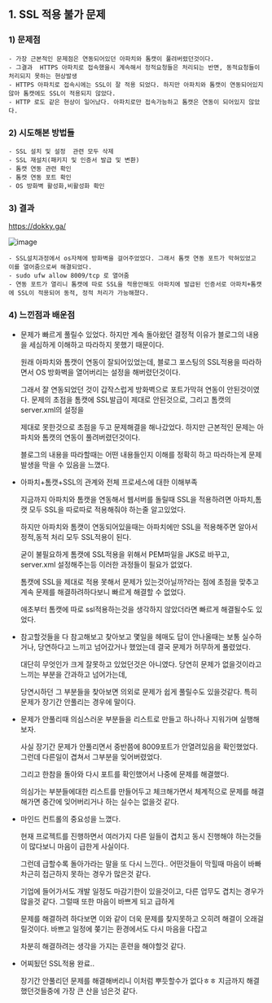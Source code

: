 ## 1. SSL 적용 불가 문제

### 1) 문제점
	
 	- 가장 근본적인 문제점은 연동되어있던 아파치와 톰캣이 풀려버렸던것이다.
 	- 그결과  HTTPS 아파치로 접속했을시 계속해서 정적요청들은 처리되는 반면, 동적요청들이 처리되지 못하는 현상발생
 	- HTTPS 아파치로 접속시에는 SSL이 잘 적용 되었다. 하지만 아파치와 톰캣이 연동되어있지않아 톰캣에도 SSL이 적용되지 않았다.
 	- HTTP 로도 같은 현상이 일어났다. 아파치로만 접속가능하고 톰캣은 연동이 되어있지 않았다.
 	
### 2) 시도해본 방법들
	
 	- SSL 설치 및 설정  관련 모두 삭제
	- SSL 재설치(패키지 및 인증서 발급 및 변환)
 	- 톰캣 연동 관련 확인
 	- 톰캣 연동 포트 확인	
 	- OS 방화벽 활성화,비활성화 확인

### 3) 결과
https://dokky.ga/

![image](https://user-images.githubusercontent.com/35983608/83942251-e8717b00-a82c-11ea-82dd-5fa23d2b5906.png)
 	
 	- SSL설치과정에서 os자체에 방화벽을 걸어주었었다. 그래서 톰캣 연동 포트가 막혀있었고 이를 열어줌으로써 해결되었다.
 	- sudo ufw allow 8009/tcp 로 열어줌
 	- 연동 포트가 열리니 톰캣에 따로 SSL을 적용안해도 아파치에 발급된 인증서로 아파치+톰캣에 SSL이 적용되어 동적, 정적 처리가 가능해졌다.

### 4) 느낀점과 배운점

- 문제가 빠르게 풀릴수 있었다. 하지만 계속 돌아왔던 결정적 이유가 블로그의 내용을 세심하게 이해하고 따라하지 못했기 때문이다. 

 	원래 아파치와 톰캣이 연동이 잘되어있었는데, 블로그 포스팅의 SSL적용을 따라하면서 OS 방화벽을 열어버리는 설정을 해버렸던것이다.
 	
 	그래서 잘 연동되었던 것이 갑작스럽게 방화벽으로 포트가막혀 연동이 안된것이였다. 문제의 초점을 톰캣에 SSL발급이 제대로 안된것으로, 그리고 톰캣의 server.xml의 설정을
 	
 	제대로 못한것으로 초점을 두고 문제해결을 해나갔었다. 하지만 근본적인 문제는 아파치와 톰캣의 연동이 풀려버렸던것이다.
 	
 	블로그의 내용을 따라할때는 어떤 내용들인지 이해를 정확히 하고 따라하는게 문제발생을 막을 수 있음을 느꼈다.
 	

- 아파치+톰캣+SSL의 관계와 전체 프로세스에 대한 이해부족

 	지금까지 아파치와 톰캣을 연동해서 웹서버를 돌릴때 SSL을 적용하려면 아파치,톰캣 모두 SSL을 따로따로 적용해줘야 하는줄 알고있었다.
  
 	하지만 아파치와 톰캣이 연동되어있을때는 아파치에만 SSL을 적용해주면 알아서 정적,동적 처리 모두 SSL적용이 된다.
 
 	굳이 불필요하게 톰캣에 SSL적용을 위해서 PEM파일을 JKS로 바꾸고, server.xml 설정해주는등 이러한 과정들이 필요가 없었다.
 
 	톰캣에 SSL을 제대로 적용 못해서 문제가 있는것아닐까?라는 점에 초점을 맞추고 계속 문제를 해결하려하다보니 빠르게 해결할 수 없었다.
 
 	애초부터 톰캣에 따로 ssl적용하는것을 생각하지 않았더라면 빠르게 해결될수도 있었다.
 
- 참고할것들을 다 참고해보고 찾아보고 몇일을 헤매도 답이 안나올때는 보통 실수하거나, 당연하다고 느끼고 넘어갔거나 했었는데 결국 문제가 허무하게 풀렸었다.

  	대단히 무엇인가 크게 잘못하고 있었던것은 아니였다. 당연히 문제가 없을것이라고 느끼는 부분을 간과하고 넘어가는데, 
  	
   	당연시하던 그 부분들을 찾아보면 의외로 문제가 쉽게 풀릴수도 있을것같다. 특히 문제가 장기간 안풀리는 경우에 말이다.
  	
- 문제가 안풀리때 의심스러운 부분들을 리스트로 만들고 하나하나 지워가며 실행해보자.

 	사실 장기간 문제가 안풀리면서 중반쯤에 8009포트가 안열려있음을 확인했었다. 그런데 다른일이 겹쳐서 그부분을 잊어버렸었다. 
 	
 	그리고 한참을 돌아와 다시 포트를 확인했어서 나중에 문제를 해결했다.

 	의심가는 부분들에대한 리스트를 만들어두고 체크해가면서 체계적으로 문제를 해결해가면 중간에 잊어버리거나 하는 실수는 없을것 같다.

- 마인드 컨트롤의 중요성을 느꼈다.

 	현재 프로젝트를 진행하면서 여러가지 다른 일들이 겹치고 동시 진행해야 하는것들이 많다보니 마음이 급한게 사실이다.
 	
 	그런데 급할수록 돌아가라는 말을 또 다시 느낀다.. 어떤것들이 막힐때 마음이 바빠 차근히 접근하지 못하는 경우가 많은것 같다.
 	
 	기업에 들어가서도 개발 일정도 마감기한이 있을것이고, 다른 업무도 겹치는 경우가 많을것 같다. 그럴때 또한 마음이 바쁘게 되고 급하게
 	
 	문제를 해결하려 하다보면 이와 같이 더욱 문제를 찾지못하고 오히려 해결이 오래걸릴것이다. 바쁘고 일정에 쫒기는 환경에서도 다시 마음을 다잡고
 	
 	차분히 해결하려는 생각을 가지는 훈련을 해야할것 같다.  
 	
- 어찌됬던 SSL적용 완료..

 	장기간 안풀리던 문제를 해결해버리니 이처럼 뿌듯할수가 없다ㅎㅎ 지금까지 해결했던것들중에 가장 큰 산을 넘은것 같다.
 	
 	
     



 